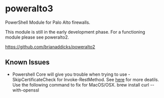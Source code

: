 # poweralto3
PowerShell Module for Palo Alto firewalls.

This module is still in the early development phase.  For a functioning module please see poweralto2.

https://github.com/brianaddicks/poweralto2


## Known Issues
* Powershell Core will give you trouble when trying to use -SkipCertificateCheck for Invoke-RestMethod. See [here](https://github.com/PowerShell/PowerShell/issues/2211) for more deatils. Use the following command to fix for MacOS/OSX.
    brew install curl --with-openssl
